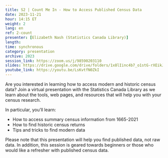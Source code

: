 ```yaml
---
title: S2 | Count Me In - How to Access Published Census Data
date: 2023-11-21
hour: 14:15 ET
weight: 2
lang: en
ref: 2-count
presenter: [Elizabeth Nash (Statistics Canada Library)]
length:
time: synchronous
category: presentation
archive: 2023
session_link: https://zoom.us/j/98590203110
slides: https://drive.google.com/drive/folders/1x8lIinc4b7_o1stG-rXEikJv2w86gNHp?usp=share_link
youtube_link: https://youtu.be/LsKvtfN0ZkI
---
```


Are you interested in learning how to access modern and historic census data? Join a virtual presentation with the Statistics Canada Library as we learn about the tools, web pages, and resources that will help you with your census research. <!--more-->

In particular, you’ll learn:
 - How to access summary census information from 1665-2021
 - How to find historic census returns
 - Tips and tricks to find modern data

Please note that this presentation will help you find published data, not raw data. In addition, this session is geared towards beginners or those who would like a refresher with published census data.
